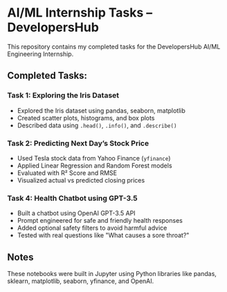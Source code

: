 # AI/ML Internship Tasks – DevelopersHub

This repository contains my completed tasks for the DevelopersHub AI/ML Engineering Internship.

## Completed Tasks:
### Task 1: Exploring the Iris Dataset
- Explored the Iris dataset using pandas, seaborn, matplotlib
- Created scatter plots, histograms, and box plots
- Described data using `.head()`, `.info()`, and `.describe()`

### Task 2: Predicting Next Day’s Stock Price
- Used Tesla stock data from Yahoo Finance (`yfinance`)
- Applied Linear Regression and Random Forest models
- Evaluated with R² Score and RMSE
- Visualized actual vs predicted closing prices

### Task 4: Health Chatbot using GPT-3.5
- Built a chatbot using OpenAI GPT-3.5 API
- Prompt engineered for safe and friendly health responses
- Added optional safety filters to avoid harmful advice
- Tested with real questions like "What causes a sore throat?"

## Notes
These notebooks were built in Jupyter using Python libraries like pandas, sklearn, matplotlib, seaborn, yfinance, and OpenAI.


